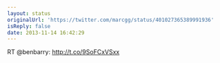 ```yaml
---
layout: status
originalUrl: 'https://twitter.com/marcgg/status/401027365389991936'
isReply: false
date: 2013-11-14 16:42:29
---
```


RT @benbarry: http://t.co/9SoFCxVSxx

